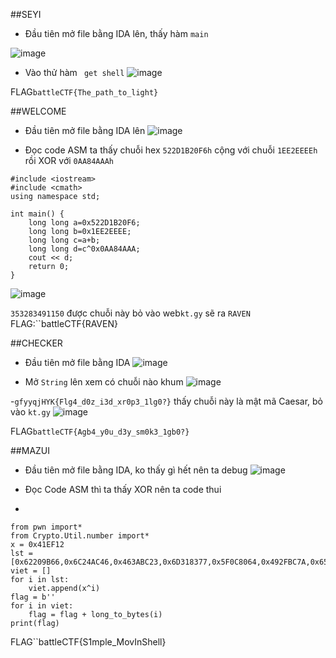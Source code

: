 ##SEYI

- Đầu tiên mở file bằng IDA lên, thấy hàm ``main`` 

![image](https://github.com/leviiec/dl/assets/128345171/5407bfec-4767-4b98-af6d-2c7a8cf200dd)

- Vào thử hàm `` get shell``
![image](https://github.com/leviiec/dl/assets/128345171/837e0764-3c89-4d66-b73e-4dd75e240b15)

 FLAG``battleCTF{The_path_to_light}``

 ##WELCOME

- Đầu tiên mở file bằng IDA lên
![image](https://github.com/leviiec/dl/assets/128345171/17a465da-29bd-40da-8647-262a0d44b912)

- Đọc code ASM ta thấy chuỗi hex ``522D1B20F6h`` cộng với chuỗi ``1EE2EEEEh`` rồi XOR với ``0AA84AAAh``
```
#include <iostream>
#include <cmath>
using namespace std;

int main() {
	long long a=0x522D1B20F6;
	long long b=0x1EE2EEEE;
	long long c=a+b;
	long long d=c^0x0AA84AAA;
	cout << d;
	return 0;
}
```
![image](https://github.com/leviiec/dl/assets/128345171/146199eb-397c-4d50-87ce-b2a8a6caf052)

``353283491150`` được chuỗi này bỏ vào web``kt.gy`` sẽ ra ``RAVEN``
FLAG:``battleCTF{RAVEN}

##CHECKER
- Đầu tiên mở file bằng IDA
![image](https://github.com/leviiec/dl/assets/128345171/f74f7c89-2bb8-44a9-994a-4ac0ca2d00ee)

- Mở ``String`` lên xem có chuỗi nào khum
![image](https://github.com/leviiec/dl/assets/128345171/232e8253-c932-4d9e-b7e3-17e9d7910453)

-``gfyyqjHYK{Flg4_d0z_i3d_xr0p3_1lg0?}`` thấy chuỗi này là mật mã Caesar, bỏ vào ``kt.gy``
![image](https://github.com/leviiec/dl/assets/128345171/31dd6f0f-d7a4-4408-add1-53f782bdc75f)

FLAG``battleCTF{Agb4_y0u_d3y_sm0k3_1gb0?}``

##MAZUI
- Đầu tiên mở file bằng IDA, ko thấy gì hết nên ta debug
![image](https://github.com/leviiec/dl/assets/128345171/66fea3df-0ed3-41d7-8ab3-b74c75e3ffc8)

- Đọc Code ASM thì ta thấy XOR nên ta code thui
- 
```
from pwn import*
from Crypto.Util.number import*
x = 0x41EF12
lst = [0x62209B66,0x6C24AC46,0x463ABC23,0x6D318377,0x5F0C8064,0x492FBC7A,0x652D836F]
viet = []
for i in lst:
    viet.append(x^i)
flag = b''
for i in viet:
    flag = flag + long_to_bytes(i)
print(flag)
```
FLAG``battleCTF{S1mple_MovInShell}

